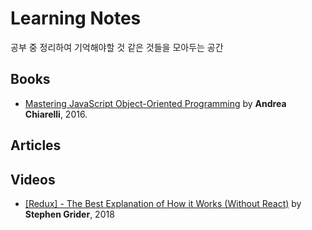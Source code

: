 # Learning Notes

공부 중 정리하여 기억해야할 것 같은 것들을 모아두는 공간

## Books

-   [Mastering JavaScript Object-Oriented Programming](books/Mastering%20JavaScript%20Object-Oriented%20Programming) by **Andrea Chiarelli**, 2016.

## Articles

## Videos

-   [[Redux] - The Best Explanation of How it Works (Without React)](videos/[Redux]%20-%20The%20Best%20Explanation%20of%20How%20it%20Works) by **Stephen Grider**, 2018
